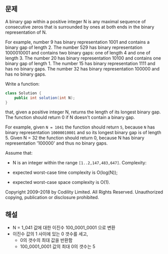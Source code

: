 ## 문제
A binary gap within a positive integer N is any maximal sequence of consecutive zeros that is surrounded by ones at both ends in the binary representation of N.

For example, number 9 has binary representation 1001 and contains a binary gap of length 2. The number 529 has binary representation 1000010001 and contains two binary gaps: one of length 4 and one of length 3. The number 20 has binary representation 10100 and contains one binary gap of length 1. The number 15 has binary representation 1111 and has no binary gaps. The number 32 has binary representation 100000 and has no binary gaps.

Write a function:

```java
class Solution { 
    public int solution(int N); 
}
```

that, given a positive integer N, returns the length of its longest binary gap. The function should return 0 if N doesn't contain a binary gap.

For example, given ```N = 1041``` the function should return ```5```, 
because ```N``` has binary representation ```10000010001``` and so its longest binary gap is of length 5. Given N = 32 the function should return 0, because N has binary representation '100000' and thus no binary gaps.

Assume that:

- N is an integer within the range ```[1..2,147,483,647]```.
Complexity:

- expected worst-case time complexity is O(log(N));
- expected worst-case space complexity is O(1).

Copyright 2009–2018 by Codility Limited. All Rights Reserved. Unauthorized copying, publication or disclosure prohibited.

## 해설
- N = 1_041 값에 대한 이진수 100_0001_0001 으로 변환
- 이진수 값의 1 사이에 있는 0 갯수를 세고, 
    - 0의 갯수의 최대 값을 반환함
    - 100_0001_0001 값의 최대 0의 갯수는 5